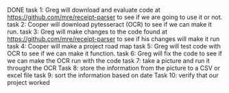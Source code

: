 DONE task 1: Greg will download and evaluate code at https://github.com/mre/receipt-parser to see if we are going to use it or not. task 
2: Cooper will download pytesseract (OCR) to see if we can make it run. task 
3: Greg will make changes to the code found at https://github.com/mre/receipt-parser to see if his changes will make it run task 
4: Cooper will make a project road map 
task 5: Greg will test code with OCR to see if we can make it function. 
task 6: Greg will fix the code to see if we can make the OCR run with the code 
task 7: take a picture and run it throught the OCR 
Task 8: store the information from the picture to a CSV or excel file 
task 9: sort the information based on date 
Task 10: verify that our project worked

